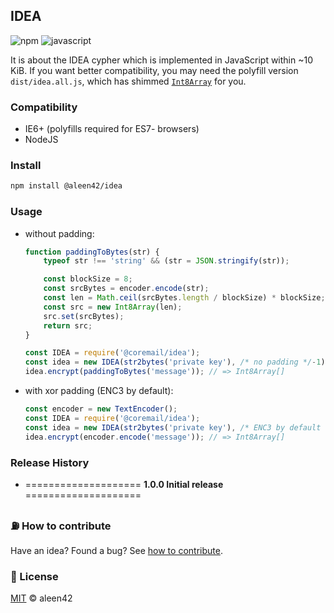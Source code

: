 ## IDEA

![npm](https://badges.aleen42.com/src/npm.svg) ![javascript](https://badges.aleen42.com/src/javascript.svg)

It is about the IDEA cypher which is implemented in JavaScript within ~10 KiB. If you want better compatibility, you may need the polyfill version `dist/idea.all.js`, which has shimmed [`Int8Array`](https://developer.mozilla.org/en-US/docs/Web/JavaScript/Reference/Global_Objects/Int8Array) for you.

### Compatibility

- IE6+ (polyfills required for ES7- browsers)
- NodeJS

### Install

```bash
npm install @aleen42/idea
```

### Usage

- without padding:

    ```js
    function paddingToBytes(str) {
        typeof str !== 'string' && (str = JSON.stringify(str));

        const blockSize = 8;
        const srcBytes = encoder.encode(str);
        const len = Math.ceil(srcBytes.length / blockSize) * blockSize; // padding with \x00
        const src = new Int8Array(len);
        src.set(srcBytes);
        return src;
    }
  
    const IDEA = require('@coremail/idea');
    const idea = new IDEA(str2bytes('private key'), /* no padding */-1);
    idea.encrypt(paddingToBytes('message')); // => Int8Array[]
    ```

- with xor padding (ENC3 by default):

    ```js
    const encoder = new TextEncoder(); 
    const IDEA = require('@coremail/idea');
    const idea = new IDEA(str2bytes('private key'), /* ENC3 by default */197);
    idea.encrypt(encoder.encode('message')); // => Int8Array[]
    ```


### Release History

* ==================== **1.0.0 Initial release** ====================


### :fuelpump: How to contribute

Have an idea? Found a bug? See [how to contribute](https://wiki.aleen42.com/contribution.html).

### :scroll: License

[MIT](https://wiki.aleen42.com/MIT.html) © aleen42
